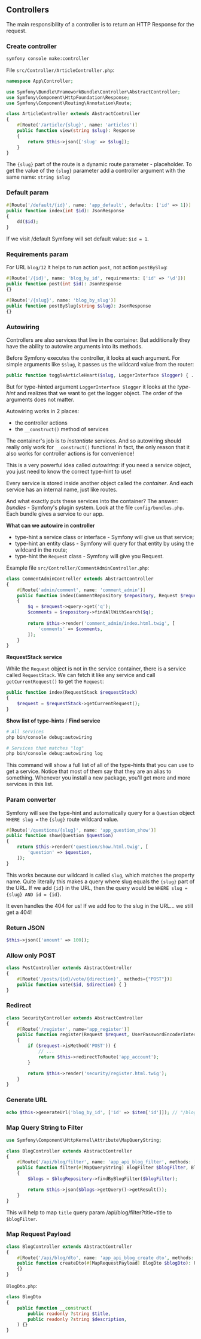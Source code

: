 ## Controllers

The main responsibility of a controller is to return an HTTP Response for the request.

### Create controller

```bash
symfony console make:controller
```

File `src/Controller/ArticleController.php`:

```php
namespace App\Controller;

use Symfony\Bundle\FrameworkBundle\Controller\AbstractController;
use Symfony\Component\HttpFoundation\Response;
use Symfony\Component\Routing\Annotation\Route;

class ArticleController extends AbstractController
{
    #[Route('/article/{slug}', name: 'articles')]
    public function view(string $slug): Response
    {
        return $this->json(['slug' => $slug]);
    }
}
```

The `{slug}` part of the route is a dynamic route parameter - placeholder. 
To get the value of the `{slug}` parameter add a controller argument with the same name: `string $slug`

### Default param

```php
#[Route('/default/{id}', name: 'app_default', defaults: ['id' => 1])]
public function index(int $id): JsonResponse
{
    dd($id);
}
```
If we visit /default Symfony will set default value: `$id = 1`.

### Requirements param

For URL `blog/12` it helps to run action `post`, not action `postBySlug`:

```php
#[Route('/{id}', name: 'blog_by_id', requirements: ['id' => '\d'])]
public function post(int $id): JsonResponse
{}

#[Route('/{slug}', name: 'blog_by_slug')]
public function postBySlug(string $slug): JsonResponse
{}
```

### Autowiring

Controllers are also services that live in the container. But additionally they have the ability to autowire arguments into its methods.

Before Symfony executes the controller, it looks at each argument. 
For simple arguments like `$slug`, it passes us the wildcard value from the router:

```php
public function toggleArticleHeart($slug, LoggerInterface $logger) { ... }
```

But for type-hinted argument `LoggerInterface $logger` it looks at the *type-hint* and realizes that we want to get the logger object. 
The order of the arguments does not matter.

Autowiring works in 2 places:

- the controller actions
- the `__construct()` method of services

The container's job is to *instantiate* services. 
And so autowiring should really only work for `__construct()` functions! 
In fact, the only reason that it also works for controller actions is for convenience!

This is a very powerful idea called *autowiring*: 
if you need a service object, you just need to know the correct type-hint to use!

Every service is stored inside another object called the *container*. 
And each service has an internal name, just like routes.

And what exactly puts these services into the container? The answer: *bundles* - Symfony's plugin system.
Look at the file `config/bundles.php`. Each bundle gives a service to our app.

**What can we autowire in controller**

- type-hint a service class or interface - Symfony will give us that service;
- type-hint an entity class - Symfony will query for that entity by using the wildcard in the route;
- type-hint the `Request` class - Symfony will give you Request.

Example file `src/Controller/CommentAdminController.php`:

```php
class CommentAdminController extends AbstractController
{
    #[Route('admin/comment', name: 'comment_admin')]
    public function index(CommentRepository $repository, Request $request)
    {
        $q = $request->query->get('q');
        $comments = $repository->findAllWithSearch($q);
        
        return $this->render('comment_admin/index.html.twig', [
            'comments' => $comments,
        ]);
    }
}
```

**RequestStack service**

While the `Request` object is not in the service container, there is a service called `RequestStack`. 
We can fetch it like any service and call `getCurrentRequest()` to get the `Request`:

```php
public function index(RequestStack $requestStack)
{
    $request = $requestStack->getCurrentRequest();
}
```

**Show list of type-hints** / **Find service**

```bash
# All services
php bin/console debug:autowiring

# Services that matches "log"
php bin/console debug:autowiring log
```

This command will show a full list of all of the type-hints that you can use to get a service. 
Notice that most of them say that they are an alias to something.
Whenever you install a new package, you'll get more and more services in this list.

### Param converter

Symfony will see the type-hint and automatically query for a `Question` object `WHERE slug =` the `{slug}` route wildcard value.

```php
#[Route('/questions/{slug}', name: 'app_question_show')]
public function show(Question $question)
{
    return $this->render('question/show.html.twig', [
        'question' => $question,
    ]);
}
```

This works because our wildcard is called `slug`, which matches the property name. 
Quite literally this makes a query where slug equals the `{slug}` part of the URL. 
If we add `{id}` in the URL, then the query would be `WHERE slug = {slug} AND id = {id}`.

It even handles the 404 for us! If we add foo to the slug in the URL... we still get a 404!

### Return JSON

```php
$this->json(['amount' => 100]);
```

### Allow only POST

```php
class PostController extends AbstractController
{
    #[Route('/posts/{id}/vote/{direction}', methods={"POST"})]
    public function vote($id, $direction) { }
}
```

### Redirect

```php
class SecurityController extends AbstractController
{
    #[Route('/register', name='app_register')]
    public function register(Request $request, UserPasswordEncoderInterface $passwordEncoder)
    {
        if ($request->isMethod('POST')) {
            // ...
            return $this->redirectToRoute('app_account');
        }

        return $this->render('security/register.html.twig');
    }
}
```

### Generate URL

```php
echo $this->generateUrl('blog_by_id', ['id' => $item['id']]); // "/blog/1"
```

### Map Query String to Filter

```php
use Symfony\Component\HttpKernel\Attribute\MapQueryString;

class BlogController extends AbstractController
{
    #[Route('/api/blog/filter', name: 'app_api_blog_filter', methods: ['GET'], format: 'json')]
    public function filter(#[MapQueryString] BlogFilter $blogFilter, BlogRepository $blogRepository)
    {
        $blogs = $blogRepository->findByBlogFilter($blogFilter);

        return $this->json($blogs->getQuery()->getResult());
    }
}
```

This will help to map `title` query param /api/blog/filter?title=title to `$blogFilter`.

### Map Request Payload

```php
class BlogController extends AbstractController
{
    #[Route('/api/blog/dto', name: 'app_api_blog_create_dto', methods: ['POST'], format: 'json')]
    public function createDto(#[MapRequestPayload] BlogDto $blogDto): Response
    {}
}
```

`BlogDto.php`:

```php
class BlogDto
{
    public function __construct(
        public readonly ?string $title,
        public readonly ?string $description,
    ) {}
}
```
